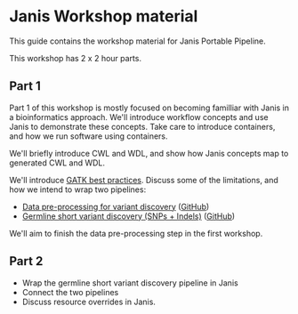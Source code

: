 # Janis Workshop material

This guide contains the workshop material for Janis Portable Pipeline.

This workshop has 2 x 2 hour parts.

## Part 1

Part 1 of this workshop is mostly focused on becoming familliar with Janis in a bioinformatics approach. We'll introduce workflow concepts and use Janis to demonstrate these concepts. Take care to introduce containers, and how we run software using containers.

We'll briefly introduce CWL and WDL, and show how Janis concepts map to generated CWL and WDL. 

We'll introduce [GATK best practices](https://gatk.broadinstitute.org/hc/en-us/articles/360035894711-About-the-GATK-Best-Practices). Discuss some of the limitations, and how we intend to wrap two pipelines:

- [Data pre-processing for variant discovery](https://gatk.broadinstitute.org/hc/en-us/articles/360035535912-Data-pre-processing-for-variant-discovery) ([GitHub](https://github.com/gatk-workflows/gatk4-data-processing))
- [Germline short variant discovery (SNPs + Indels)](https://gatk.broadinstitute.org/hc/en-us/articles/360035535932-Germline-short-variant-discovery-SNPs-Indels-) ([GitHub](https://github.com/gatk-workflows/gatk4-germline-snps-indels))

We'll aim to finish the data pre-processing step in the first workshop.

## Part 2

- Wrap the germline short variant discovery pipeline in Janis
- Connect the two pipelines
- Discuss resource overrides in Janis.
